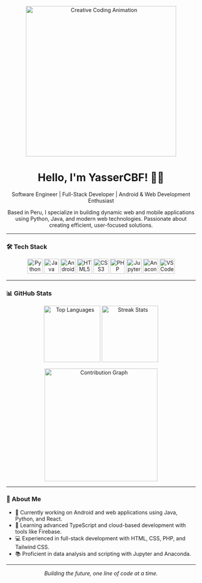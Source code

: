 <p align="center">
  <img src="https://cdna.artstation.com/p/assets/images/images/025/965/386/original/lennart-butz-idea5anim4.gif?1587480606" alt="Creative Coding Animation" width="400" />
</p>

<h1 align="center">Hello, I'm YasserCBF! 👨‍💻</h1>
<p align="center">
  Software Engineer | Full-Stack Developer | Android & Web Development Enthusiast
</p>
<p align="center">
  Based in Peru, I specialize in building dynamic web and mobile applications using Python, Java, and modern web technologies. Passionate about creating efficient, user-focused solutions.
</p>

---

### 🛠️ Tech Stack
<p align="center">
  <img src="https://cdn.jsdelivr.net/gh/devicons/devicon/icons/python/python-original.svg" height="40" alt="Python" title="Python" />
  <img src="https://cdn.jsdelivr.net/gh/devicons/devicon/icons/java/java-original.svg" height="40" alt="Java" title="Java" />
  <img src="https://cdn.jsdelivr.net/gh/devicons/devicon/icons/android/android-original.svg" height="40" alt="Android" title="Android" />
  <img src="https://cdn.jsdelivr.net/gh/devicons/devicon/icons/html5/html5-original.svg" height="40" alt="HTML5" title="HTML5" />
  <img src="https://cdn.jsdelivr.net/gh/devicons/devicon/icons/css3/css3-original.svg" height="40" alt="CSS3" title="CSS3" />
  <img src="https://cdn.jsdelivr.net/gh/devicons/devicon/icons/php/php-original.svg" height="40" alt="PHP" title="PHP" />
  <img src="https://cdn.jsdelivr.net/gh/devicons/devicon/icons/jupyter/jupyter-original.svg" height="40" alt="Jupyter" title="Jupyter" />
  <img src="https://cdn.jsdelivr.net/gh/devicons/devicon/icons/anaconda/anaconda-original.svg" height="40" alt="Anaconda" title="Anaconda" />
  <img src="https://cdn.jsdelivr.net/gh/devicons/devicon/icons/vscode/vscode-original.svg" height="40" alt="VS Code" title="VS Code" />
</p>

---

### 📊 GitHub Stats
<p align="center">
  <img src="https://github-readme-stats.vercel.app/api/top-langs?username=YasserCBF&locale=en&hide_title=false&layout=compact&card_width=320&langs_count=6&theme=dracula&hide_border=true" alt="Top Languages" height="150" />
  <img src="https://streak-stats.demolab.com?user=YasserCBF&locale=en&mode=daily&theme=dracula&hide_border=true&border_radius=5" alt="Streak Stats" height="150" />
</p>
<p align="center">
  <img src="https://github-readme-activity-graph.vercel.app/graph?username=YasserCBF&radius=16&theme=dracula&area=true&hide_border=true" alt="Contribution Graph" height="300" />
</p>

---

### 🌟 About Me
- 🔭 Currently working on Android and web applications using Java, Python, and React.
- 🌱 Learning advanced TypeScript and cloud-based development with tools like Firebase.
- 💻 Experienced in full-stack development with HTML, CSS, PHP, and Tailwind CSS.
- 📚 Proficient in data analysis and scripting with Jupyter and Anaconda.
---



<p align="center">
  <i>Building the future, one line of code at a time.</i>
</p>
